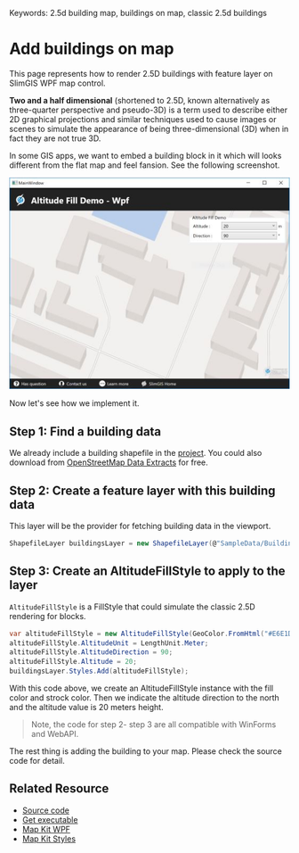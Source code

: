 Keywords: 2.5d building map, buildings on map, classic 2.5d buildings

# Add buildings on map

This page represents how to render 2.5D buildings with feature layer on SlimGIS WPF map control. 

__Two and a half dimensional__ (shortened to 2.5D, known alternatively as three-quarter perspective and pseudo-3D) is a term used to describe either 2D graphical projections and similar techniques used to cause images or scenes to simulate the appearance of being three-dimensional (3D) when in fact they are not true 3D.

In some GIS apps, we want to embed a building block in it which will looks different from the flat map and feel fansion. See the following screenshot.

![2.5D building map](https://github.com/SlimGIS/RenderBuildingDemo-Wpf/raw/master/Previews/building-map-wpf.jpg?raw=true)

Now let's see how we implement it.

## Step 1: Find a building data
We already include a building shapefile in the [project](https://github.com/SlimGIS/RenderBuildingDemo-Wpf). You could also download from [OpenStreetMap Data Extracts](http://download.geofabrik.de/) for free.

## Step 2: Create a feature layer with this building data
This layer will be the provider for fetching building data in the viewport.
```csharp
ShapefileLayer buildingsLayer = new ShapefileLayer(@"SampleData/Buildings.shp");
```

## Step 3: Create an AltitudeFillStyle to apply to the layer
`AltitudeFillStyle` is a FillStyle that could simulate the classic 2.5D rendering for blocks.
```csharp
var altitudeFillStyle = new AltitudeFillStyle(GeoColor.FromHtml("#E6E1DF"), GeoColor.FromHtml("#80D3CDCA"), 1);
altitudeFillStyle.AltitudeUnit = LengthUnit.Meter;
altitudeFillStyle.AltitudeDirection = 90;
altitudeFillStyle.Altitude = 20;
buildingsLayer.Styles.Add(altitudeFillStyle);
```
With this code above, we create an AltitudeFillStyle instance with the fill color and strock color. Then we indicate the altitude direction to the north and the altitude value is 20 meters height.

> Note, the code for step 2- step 3 are all compatible with WinForms and WebAPI.

The rest thing is adding the building to your map. Please check the source code for detail.

## Related Resource
- [Source code](https://github.com/SlimGIS/RenderBuildingDemo-Wpf)
- [Get executable](https://github.com/SlimGIS/RenderBuildingDemo-Wpf/releases)
- [Map Kit WPF](https://slimgis.com/products/wpf)
- [Map Kit Styles](https://slimgis.com/documents/styles)




